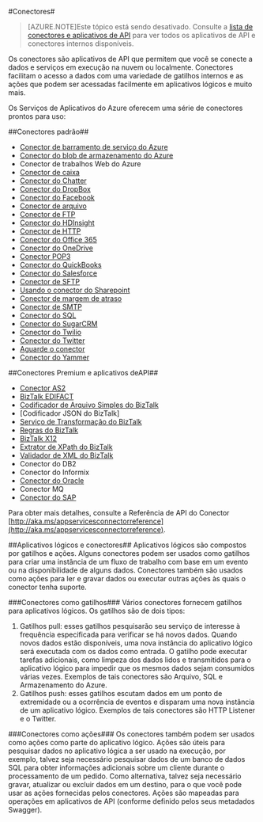 <properties
   pageTitle="Usando conectores"
   description="Usando conectores"
   services="app-service\logic"
   documentationCenter=".net,nodejs,java"
   authors="anuragdalmia"
   manager="dwrede"
   editor=""/>

<tags
   ms.service="app-service-logic"
   ms.devlang="multiple"
   ms.topic="article"
   ms.tgt_pltfrm="na"
   ms.workload="integration"
   ms.date="07/07/2015"
   ms.author="prkumar"/>

#Conectores#

> [AZURE.NOTE]Este tópico está sendo desativado. Consulte a [lista de conectores e aplicativos de API](app-service-logic-connectors-list.md) para ver todos os aplicativos de API e conectores internos disponíveis.


Os conectores são aplicativos de API que permitem que você se conecte a dados e serviços em execução na nuvem ou localmente. Conectores facilitam o acesso a dados com uma variedade de gatilhos internos e as ações que podem ser acessadas facilmente em aplicativos lógicos e muito mais.

Os Serviços de Aplicativos do Azure oferecem uma série de conectores prontos para uso:

##Conectores padrão##
* [Conector de barramento de serviço do Azure]
* [Conector do blob de armazenamento do Azure]
* Conector de trabalhos Web do Azure
* [Conector de caixa]
* [Conector do Chatter]
* [Conector do DropBox]
* [Conector do Facebook]
* [Conector de arquivo]
* [Conector de FTP]
* [Conector do HDInsight]
* [Conector de HTTP]
* [Conector do Office 365]
* [Conector do OneDrive]
* [Conector POP3]
* [Conector do QuickBooks]
* [Conector do Salesforce]
* [Conector de SFTP]
* [Usando o conector do Sharepoint]
* [Conector de margem de atraso]
* [Conector de SMTP]
* [Conector do SQL]
* [Conector do SugarCRM]
* [Conector do Twilio]
* [Conector do Twitter]
* [Aguarde o conector]
* [Conector do Yammer]


##Conectores Premium e aplicativos deAPI##
* [Conector AS2]
* [BizTalk EDIFACT]
* [Codificador de Arquivo Simples do BizTalk]
* [Codificador JSON do BizTalk]
* [Serviço de Transformação do BizTalk]
* [Regras do BizTalk]
* [BizTalk X12]
* [Extrator de XPath do BizTalk]
* [Validador de XML do BizTalk]
* Conector do DB2
* Conector do Informix
* [Conector do Oracle]
* Conector MQ
* [Conector do SAP]

Para obter mais detalhes, consulte a Referência de API do Conector [http://aka.ms/appservicesconnectorreference](http://aka.ms/appservicesconnectorreference).

##Aplicativos lógicos e conectores##
Aplicativos lógicos são compostos por gatilhos e ações. Alguns conectores podem ser usados como gatilhos para criar uma instância de um fluxo de trabalho com base em um evento ou na disponibilidade de alguns dados. Conectores também são usados como ações para ler e gravar dados ou executar outras ações às quais o conector tenha suporte.

###Conectores como gatilhos###
Vários conectores fornecem gatilhos para aplicativos lógicos. Os gatilhos são de dois tipos:

1. Gatilhos pull: esses gatilhos pesquisarão seu serviço de interesse à frequência especificada para verificar se há novos dados. Quando novos dados estão disponíveis, uma nova instância do aplicativo lógico será executada com os dados como entrada. O gatilho pode executar tarefas adicionais, como limpeza dos dados lidos e transmitidos para o aplicativo lógico para impedir que os mesmos dados sejam consumidos várias vezes. Exemplos de tais conectores são Arquivo, SQL e Armazenamento do Azure.
2. Gatilhos push: esses gatilhos escutam dados em um ponto de extremidade ou a ocorrência de eventos e disparam uma nova instância de um aplicativo lógico. Exemplos de tais conectores são HTTP Listener e o Twitter.

###Conectores como ações###
Os conectores também podem ser usados como ações como parte do aplicativo lógico. Ações são úteis para pesquisar dados no aplicativo lógica a ser usado na execução, por exemplo, talvez seja necessário pesquisar dados de um banco de dados SQL para obter informações adicionais sobre um cliente durante o processamento de um pedido. Como alternativa, talvez seja necessário gravar, atualizar ou excluir dados em um destino, para o que você pode usar as ações fornecidas pelos conectores. Ações são mapeadas para operações em aplicativos de API (conforme definido pelos seus metadados Swagger).


<!-- Links -->

[Conector de caixa]: app-service-logic-connector-box.md
[Conector do Facebook]: app-service-logic-connector-facebook.md
[Conector do Salesforce]: app-service-logic-connector-salesforce.md
[Conector do Twitter]: app-service-logic-connector-twitter.md
[Conector do SAP]: app-service-logic-connector-sap.md
[Conector de FTP]: app-service-logic-connector-ftp.md
[Conector de HTTP]: app-service-logic-connector-http.md
[Conector do blob de armazenamento do Azure]: app-service-logic-connector-azurestorageblob.md
[Conector do Office 365]: app-service-logic-connector-office365.md
[Usando o conector do Sharepoint]: app-service-logic-connector-sharepoint.md
[Conector do SugarCRM]: app-service-logic-connector-sugarcrm.md
[Conector do QuickBooks]: app-service-logic-connector-quickbooks.md
[Conector do Yammer]: app-service-logic-connector-yammer.md
[Conector do Twilio]: app-service-logic-connector-twilio.md
[Conector de SMTP]: app-service-logic-connector-smtp.md
[Conector de SFTP]: app-service-logic-connector-sftp.md
[Conector POP3]: app-service-logic-connector-pop3.md
[Conector do DropBox]: app-service-logic-connector-dropbox.md
[Conector do Chatter]: app-service-logic-connector-chatter.md
[Conector do HDInsight]: app-service-logic-connector-hdinsight.md
[Conector de barramento de serviço do Azure]: app-service-logic-connector-azureservicebus.md
[Conector do Oracle]: app-service-logic-connector-oracle.md
[Conector do SQL]: app-service-logic-connector-sql.md
[Conector do OneDrive]: app-service-logic-connector-onedrive.md
[Conector de arquivo]: app-service-logic-connector-file.md
[Conector de margem de atraso]: app-service-logic-connector-slack.md
[Codificador de Arquivo Simples do BizTalk]: app-service-logic-flatfile-encoder.md
[Extrator de XPath do BizTalk]: app-service-logic-xpath-extract.md
[Validador de XML do BizTalk]: app-service-logic-xml-validator.md
[Regras do BizTalk]: app-service-logic-use-biztalk-rules.md
[Conector AS2]: app-service-logic-connector-as2.md
[BizTalk EDIFACT]: app-service-logic-connector-edifact.md
[BizTalk X12]: app-service-logic-connector-x12.md
[JSON Encoder]: app-service-logic-json-encoder.md
[Serviço de Transformação do BizTalk]: app-service-logic-transform-xml-documents.md
[Aguarde o conector]: app-service-logic-wait.md

<!---HONumber=July15_HO5-->